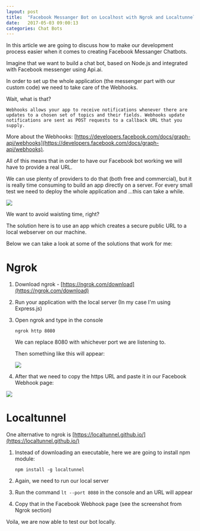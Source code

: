 ```yaml
---
layout: post
title:  "Facebook Messanger Bot on Localhost with Ngrok and Localtunnel"
date:   2017-05-03 09:00:13
categories: Chat Bots
---
```


In this article we are going to discuss how to make our development process easier when it comes to creating Facebook Messanger Chatbots.

Imagine that we want to build a chat bot, based on Node.js and integrated with Facebook messenger using Api.ai. 

In order to set up the whole application (the messenger part with our custom code) we need to take care of the Webhooks.

Wait, what is that?

`Webhooks allows your app to receive notifications whenever there are updates to a chosen set of topics and their fields.
Webhooks update notifications are sent as POST requests to a callback URL that you supply. `

More about the Webhooks: [https://developers.facebook.com/docs/graph-api/webhooks](https://developers.facebook.com/docs/graph-api/webhooks).

All of this means that in order to have our Facebook bot working we will have to provide a real URL. 

We can use plenty of providers to do that (both free and commercial), but it is really time consuming to build an app directly on a server. 
For every small test we need to deploy the whole application and ...this can take a while.

<img src="{{ site.baseurl }}/images/waiting.gif">

We want to avoid waisting time, right?

The solution here is to use an app which creates a secure public URL to a local webserver on our machine.

Below we can take a look at some of the solutions that work for me:

# Ngrok

1. Download ngrok - [https://ngrok.com/download](https://ngrok.com/download)

2. Run your application with the local server (In my case I'm using Express.js)

3. Open ngrok and type in the console 

    `ngrok http 8080`

    We can replace 8080 with whichever port we are listening to.

    Then something like this will appear:

    <img src="{{ site.baseurl }}/images/ngrok.jpg">

4. After that we need to copy the https URL and paste it in our Facebook Webhook page:

<img src="{{ site.baseurl }}/images/webhook-ngrok.jpg">

# Localtunnel

One alternative to ngrok is [https://localtunnel.github.io/](https://localtunnel.github.io/)

1. Instead of downloading an executable, here we are going to install npm module:

    `npm install -g localtunnel`

2. Again, we need to run our local server

3. Run the command `lt --port 8080` in the console and an URL will appear

4. Copy that in the Facebook Webhook page (see the screenshot from Ngrok section)


Voila, we are now able to test our bot locally. 